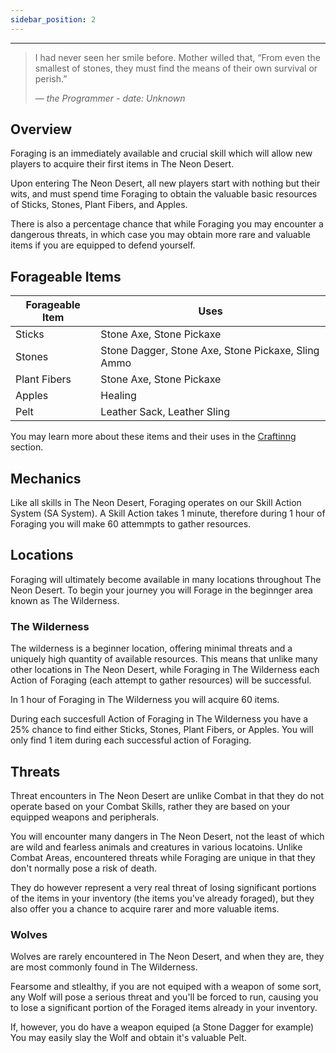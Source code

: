 ```yaml
---
sidebar_position: 2
---
```


***
> I had never seen her smile before. Mother willed that, “From even the smallest of stones, they must find the means of their own survival or perish.”
>
> — _the Programmer - date: Unknown_

## Overview

Foraging is an immediately available and crucial skill which will allow new players to acquire their first items in The Neon Desert.

Upon entering The Neon Desert, all new players start with nothing but their wits, and must spend time Foraging to obtain the valuable basic resources of Sticks, Stones, Plant Fibers, and Apples.

There is also a percentage chance that while Foraging you may encounter a dangerous threats, in which case you may obtain more rare and valuable items if you are equipped to defend yourself.

## Forageable Items

| Forageable Item 	| Uses                                               	|
|-----------------	|----------------------------------------------------	|
| Sticks          	| Stone Axe, Stone Pickaxe                           	|
| Stones          	| Stone Dagger, Stone Axe, Stone Pickaxe, Sling Ammo 	|
| Plant Fibers    	| Stone Axe, Stone Pickaxe                           	|
| Apples          	| Healing                                            	|
| Pelt            	| Leather Sack, Leather Sling                        	|

You may learn more about these items and their uses in the [Craftinng](Crafting.md) section.

## Mechanics

Like all skills in The Neon Desert, Foraging operates on our Skill Action System (SA System). A Skill Action takes 1 minute, therefore during 1 hour of Foraging you will make 60 attemmpts to gather resources.

## Locations

Foraging will ultimately become available in many locations throughout The Neon Desert. To begin your journey you will Forage in the beginnger area known as The Wilderness.

### The Wilderness

The wilderness is a beginner location, offering minimal threats and a uniquely high quantity of available resources. This means that unlike many other locations in The Neon Desert, while Foraging in The Wilderness each Action of Foraging (each attempt to gather resources) will be successful.

In 1 hour of Foraging in The Wilderness you will acquire 60 items.

During each succesfull Action of Foraging in The Wilderness you have a 25% chance to find either Sticks, Stones, Plant Fibers, or Apples. You will only find 1 item during each successful action of Foraging. 

## Threats

Threat encounters in The Neon Desert are unlike Combat in that they do not operate based on your Combat Skills, rather they are based on your equipped weapons and peripherals.

You will encounter many dangers in The Neon Desert, not the least of which are wild and fearless animals and creatures in various locatoins. Unlike Combat Areas, encountered threats while Foraging are unique in that they don't normally pose a risk of death.

They do however represent a very real threat of losing significant portions of the items in your inventory (the items you've already foraged), but they also offer you a chance to acquire rarer and more valuable items.

### Wolves

Wolves are rarely encountered in The Neon Desert, and when they are, they are most commonly found in The Wilderness.

Fearsome and stlealthy, if you are not equiped with a weapon of some sort, any Wolf will pose a serious threat and you'll be forced to run, causing you to lose a significant portion of the Foraged items already in your inventory.

If, however, you do have a weapon equiped (a Stone Dagger for example) You may easily slay the Wolf and obtain it's valuable Pelt.